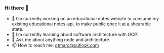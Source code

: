### Hi there 👋

- 🔭 I’m currently working on an educational notes website to consume my existing educational notes-api, to make public once it at a shearable state.
- 🌱 I’m currently learning about software architecture with GCP.
- 💬 Ask me about anything node and architecture.
- 📫 How to reach me: otmaro@outlook.com

